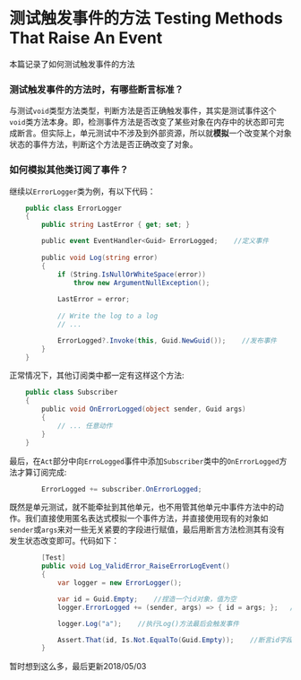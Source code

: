 # 测试触发事件的方法 Testing Methods That Raise An Event
本篇记录了如何测试触发事件的方法

### 测试触发事件的方法时，有哪些断言标准？
与测试`void`类型方法类型，判断方法是否正确触发事件，其实是测试事件这个`void`类方法本身。即，检测事件方法是否改变了某些对象在内存中的状态即可完成断言。但实际上，单元测试中不涉及到外部资源，所以就**模拟**一个改变某个对象状态的事件方法，判断这个方法是否正确改变了对象。

### 如何模拟其他类订阅了事件？
继续以`ErrorLogger`类为例，有以下代码：
```c#
    public class ErrorLogger
    {
        public string LastError { get; set; }

        public event EventHandler<Guid> ErrorLogged;    //定义事件
        
        public void Log(string error)
        {
            if (String.IsNullOrWhiteSpace(error))
                throw new ArgumentNullException();
                
            LastError = error; 
            
            // Write the log to a log
            // ...

            ErrorLogged?.Invoke(this, Guid.NewGuid());    //发布事件
        }
    }
```
正常情况下，其他订阅类中都一定有这样这个方法:
```c#
    public class Subscriber
    {
        public void OnErrorLogged(object sender, Guid args)
        {
            // ... 任意动作
        }
    }
```
最后，在`Act`部分中向`ErroLogged`事件中添加`Subscriber`类中的`OnErrorLogged`方法才算订阅完成:
```c#
        ErrorLogged += subscriber.OnErrorLogged;
```
既然是单元测试，就不能牵扯到其他单元，也不用管其他单元中事件方法中的动作。我们直接使用匿名表达式模拟一个事件方法，并直接使用现有的对象如`sender`或`args`来对一些无关紧要的字段进行赋值，最后用断言方法检测其有没有发生状态改变即可。代码如下：
```c#
        [Test]
        public void Log_ValidError_RaiseErrorLogEvent()
        {
            var logger = new ErrorLogger();

            var id = Guid.Empty;    //捏造一个id对象，值为空
            logger.ErrorLogged += (sender, args) => { id = args; };   //用匿名表达式模拟一个将id字段状态改变的事件方法并将此方法添加进事件列表

            logger.Log("a");    //执行Log()方法最后会触发事件

            Assert.That(id, Is.Not.EqualTo(Guid.Empty));    //断言id字段的状态是否发生了改变，完成测试
        }
```
暂时想到这么多，最后更新2018/05/03
